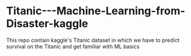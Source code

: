 # Titanic---Machine-Learning-from-Disaster-kaggle
This repo contain kaggle's  Titanic dataset in which we have to predict survival on the Titanic and get familiar with ML basics

